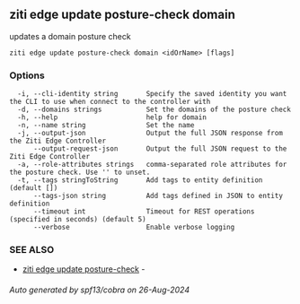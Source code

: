 ## ziti edge update posture-check domain

updates a domain posture check

```
ziti edge update posture-check domain <idOrName> [flags]
```

### Options

```
  -i, --cli-identity string       Specify the saved identity you want the CLI to use when connect to the controller with
  -d, --domains strings           Set the domains of the posture check
  -h, --help                      help for domain
  -n, --name string               Set the name
  -j, --output-json               Output the full JSON response from the Ziti Edge Controller
      --output-request-json       Output the full JSON request to the Ziti Edge Controller
  -a, --role-attributes strings   comma-separated role attributes for the posture check. Use '' to unset.
  -t, --tags stringToString       Add tags to entity definition (default [])
      --tags-json string          Add tags defined in JSON to entity definition
      --timeout int               Timeout for REST operations (specified in seconds) (default 5)
      --verbose                   Enable verbose logging
```

### SEE ALSO

* [ziti edge update posture-check](../posture-check.md)	 - 

###### Auto generated by spf13/cobra on 26-Aug-2024
